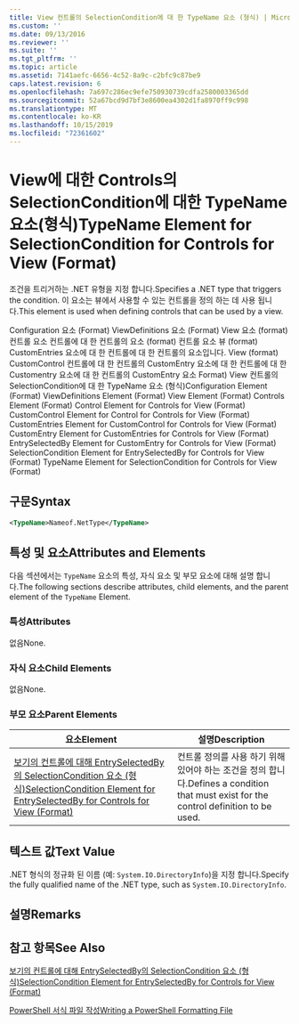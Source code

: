 ```yaml
---
title: View 컨트롤의 SelectionCondition에 대 한 TypeName 요소 (형식) | Microsoft Docs
ms.custom: ''
ms.date: 09/13/2016
ms.reviewer: ''
ms.suite: ''
ms.tgt_pltfrm: ''
ms.topic: article
ms.assetid: 7141aefc-6656-4c52-8a9c-c2bfc9c87be9
caps.latest.revision: 6
ms.openlocfilehash: 7a697c286ec9efe750930739cdfa2580003365dd
ms.sourcegitcommit: 52a67bcd9d7bf3e8600ea4302d1fa8970ff9c998
ms.translationtype: MT
ms.contentlocale: ko-KR
ms.lasthandoff: 10/15/2019
ms.locfileid: "72361602"
---
```

# <a name="typename-element-for-selectioncondition-for-controls-for-view-format"></a><span data-ttu-id="70a18-102">View에 대한 Controls의 SelectionCondition에 대한 TypeName 요소(형식)</span><span class="sxs-lookup"><span data-stu-id="70a18-102">TypeName Element for SelectionCondition for Controls for View (Format)</span></span>

<span data-ttu-id="70a18-103">조건을 트리거하는 .NET 유형을 지정 합니다.</span><span class="sxs-lookup"><span data-stu-id="70a18-103">Specifies a .NET type that triggers the condition.</span></span> <span data-ttu-id="70a18-104">이 요소는 뷰에서 사용할 수 있는 컨트롤을 정의 하는 데 사용 됩니다.</span><span class="sxs-lookup"><span data-stu-id="70a18-104">This element is used when defining controls that can be used by a view.</span></span>

<span data-ttu-id="70a18-105">Configuration 요소 (Format) ViewDefinitions 요소 (Format) View 요소 (format) 컨트롤 요소 컨트롤에 대 한 컨트롤의 요소 (format) 컨트롤 요소 뷰 (format) CustomEntries 요소에 대 한 컨트롤에 대 한 컨트롤의 요소입니다. View (format) CustomControl 컨트롤에 대 한 컨트롤의 CustomEntry 요소에 대 한 컨트롤에 대 한 Customentry 요소에 대 한 컨트롤의 CustomEntry 요소 Format) View 컨트롤의 SelectionCondition에 대 한 TypeName 요소 (형식)</span><span class="sxs-lookup"><span data-stu-id="70a18-105">Configuration Element (Format) ViewDefinitions Element (Format) View Element (Format) Controls Element (Format) Control Element for Controls for View (Format) CustomControl Element for Control for Controls for View (Format) CustomEntries Element for CustomControl for Controls for View (Format) CustomEntry Element for CustomEntries for Controls for View (Format) EntrySelectedBy Element for CustomEntry for Controls for View (Format) SelectionCondition Element for EntrySelectedBy for Controls for View (Format) TypeName Element for SelectionCondition for Controls for View (Format)</span></span>

## <a name="syntax"></a><span data-ttu-id="70a18-106">구문</span><span class="sxs-lookup"><span data-stu-id="70a18-106">Syntax</span></span>

```xml
<TypeName>Nameof.NetType</TypeName>

```

## <a name="attributes-and-elements"></a><span data-ttu-id="70a18-107">특성 및 요소</span><span class="sxs-lookup"><span data-stu-id="70a18-107">Attributes and Elements</span></span>

<span data-ttu-id="70a18-108">다음 섹션에서는 `TypeName` 요소의 특성, 자식 요소 및 부모 요소에 대해 설명 합니다.</span><span class="sxs-lookup"><span data-stu-id="70a18-108">The following sections describe attributes, child elements, and the parent element of the `TypeName` Element.</span></span>

### <a name="attributes"></a><span data-ttu-id="70a18-109">특성</span><span class="sxs-lookup"><span data-stu-id="70a18-109">Attributes</span></span>

<span data-ttu-id="70a18-110">없음</span><span class="sxs-lookup"><span data-stu-id="70a18-110">None.</span></span>

### <a name="child-elements"></a><span data-ttu-id="70a18-111">자식 요소</span><span class="sxs-lookup"><span data-stu-id="70a18-111">Child Elements</span></span>

<span data-ttu-id="70a18-112">없음</span><span class="sxs-lookup"><span data-stu-id="70a18-112">None.</span></span>

### <a name="parent-elements"></a><span data-ttu-id="70a18-113">부모 요소</span><span class="sxs-lookup"><span data-stu-id="70a18-113">Parent Elements</span></span>

|<span data-ttu-id="70a18-114">요소</span><span class="sxs-lookup"><span data-stu-id="70a18-114">Element</span></span>|<span data-ttu-id="70a18-115">설명</span><span class="sxs-lookup"><span data-stu-id="70a18-115">Description</span></span>|
|-------------|-----------------|
|[<span data-ttu-id="70a18-116">보기의 컨트롤에 대해 EntrySelectedBy의 SelectionCondition 요소 (형식)</span><span class="sxs-lookup"><span data-stu-id="70a18-116">SelectionCondition Element for EntrySelectedBy for Controls for View (Format)</span></span>](./selectioncondition-element-for-entryselectedby-for-controls-for-view-format.md)|<span data-ttu-id="70a18-117">컨트롤 정의를 사용 하기 위해 있어야 하는 조건을 정의 합니다.</span><span class="sxs-lookup"><span data-stu-id="70a18-117">Defines a condition that must exist for the control definition to be used.</span></span>|

## <a name="text-value"></a><span data-ttu-id="70a18-118">텍스트 값</span><span class="sxs-lookup"><span data-stu-id="70a18-118">Text Value</span></span>

<span data-ttu-id="70a18-119">.NET 형식의 정규화 된 이름 (예: `System.IO.DirectoryInfo`)을 지정 합니다.</span><span class="sxs-lookup"><span data-stu-id="70a18-119">Specify the fully qualified name of the .NET type, such as `System.IO.DirectoryInfo`.</span></span>

## <a name="remarks"></a><span data-ttu-id="70a18-120">설명</span><span class="sxs-lookup"><span data-stu-id="70a18-120">Remarks</span></span>

## <a name="see-also"></a><span data-ttu-id="70a18-121">참고 항목</span><span class="sxs-lookup"><span data-stu-id="70a18-121">See Also</span></span>

[<span data-ttu-id="70a18-122">보기의 컨트롤에 대해 EntrySelectedBy의 SelectionCondition 요소 (형식)</span><span class="sxs-lookup"><span data-stu-id="70a18-122">SelectionCondition Element for EntrySelectedBy for Controls for View (Format)</span></span>](./selectioncondition-element-for-entryselectedby-for-controls-for-view-format.md)

[<span data-ttu-id="70a18-123">PowerShell 서식 파일 작성</span><span class="sxs-lookup"><span data-stu-id="70a18-123">Writing a PowerShell Formatting File</span></span>](./writing-a-powershell-formatting-file.md)
